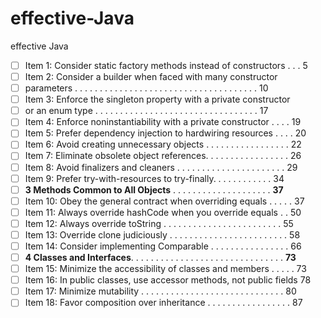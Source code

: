 # effective-Java
effective Java
- [ ] Item 1: Consider static factory methods instead of constructors . . . 5
- [ ] Item 2: Consider a builder when faced with many constructor
- [ ] parameters . . . . . . . . . . . . . . . . . . . . . . . . . . . . . . . . . . . . . 10
- [ ] Item 3: Enforce the singleton property with a private constructor 
- [ ] or an enum type . . . . . . . . . . . . . . . . . . . . . . . . . . . . . . . . . 17
- [ ] Item 4: Enforce noninstantiability with a private constructor . . . . 19
- [ ] Item 5: Prefer dependency injection to hardwiring resources . . . . 20
- [ ] Item 6: Avoid creating unnecessary objects . . . . . . . . . . . . . . . . . 22
- [ ] Item 7: Eliminate obsolete object references. . . . . . . . . . . . . . . . . 26
- [ ] Item 8: Avoid finalizers and cleaners . . . . . . . . . . . . . . . . . . . . . . 29
- [ ] Item 9: Prefer try-with-resources to try-finally. . . . . . . . . . . . 34
- [ ] **3 Methods Common to All Objects** . . . . . . . . . . . . . . . . . . . . **37**
- [ ] Item 10: Obey the general contract when overriding equals . . . . . 37
- [ ] Item 11: Always override hashCode when you override equals . . 50
- [ ] Item 12: Always override toString . . . . . . . . . . . . . . . . . . . . . . . . 55
- [ ] Item 13: Override clone judiciously . . . . . . . . . . . . . . . . . . . . . . . . 58
- [ ] Item 14: Consider implementing Comparable . . . . . . . . . . . . . . . . 66
- [ ] **4 Classes and Interfaces**. . . . . . . . . . . . . . . . . . . . . . . . . . . . . . . **73**
- [ ] Item 15: Minimize the accessibility of classes and members . . . . . 73
- [ ] Item 16: In public classes, use accessor methods, not public fields 78
- [ ] Item 17: Minimize mutability . . . . . . . . . . . . . . . . . . . . . . . . . . . . . 80
- [ ] Item 18: Favor composition over inheritance . . . . . . . . . . . . . . . . . 87
